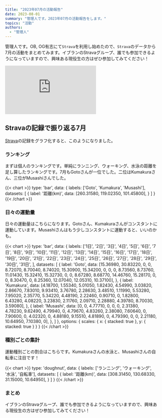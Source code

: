 ```yaml
---
title: "2023年07月の活動報告"
date: 2023-08-01
summary: "管理人です。2023年07月の活動報告をします。"
topics: "活動"
authors:
  - "管理人"
---
```


管理人です。OB, OG有志にて`Strava`を利用し始めたので、`Strava`のデータから7月の活動をまとめてみます。イブランのStravaグループ、誰でも参加できるようになっていますので、興味ある現役生の方はぜひ参加してみてください！

<iframe allowtransparency frameborder='0' height='160' scrolling='no' src='https://www.strava.com/clubs/1124508/latest-rides/105e28b4242f413d3b66e18cef4f66144b4ae5fa?show_rides=false' width='300'></iframe>

## Stravaの記録で振り返る7月
[Strava](https://www.strava.com/clubs/1124508/latest-rides/105e28b4242f413d3b66e18cef4f66144b4ae5fa?show_rides=false)の記録をグラフ化すると、このようになりました。

### ランキング
まずは個人のランキングです。単純にランニング、ウォーキング、水泳の距離を足し算したランキングです。7月もGotoさんが一位でした。二位はKumakuraさん、三位がMusashiさんでした。

{{< chart >}}
type: 'bar',
data: {
  labels: ['Goto', 'Kumakura', 'Musashi'],
  datasets: [
    {
      label: '距離(km)',
      data: [260.31580, 119.02350, 101.45800],
    }
  ]
}
{{< /chart >}}

### 日々の運動量
日々の運動量はこちらになります。Gotoさん、Kumakuraさんがコンスタントに運動しています。Musashiさんはもう少しコンスタントに運動すると、いいのかも。

{{< chart >}}
type: 'bar',
data: {
  labels: ['1日', '2日', '3日', '4日', '5日', '6日', '7日', '8日', '9日', '10日', '11日', '12日', '13日', '14日', '15日', '16日', '17日', '18日', '19日', '20日', '21日', '22日', '23日', '24日', '25日', '26日', '27日', '28日', '29日', '30日', '31日', ],
  datasets: [
	{
		label: 'Goto',
		data: [15.36980, 30.83220, 0, 0, 8.72070, 8.70040, 8.74020, 15.30900, 15.34200, 0, 0, 0, 8.73560, 8.73760, 11.01430, 15.32410, 15.32730, 0, 0, 8.67280, 8.68770, 14.46760, 15.28170, 0, 0, 8.30470, 0, 8.25360, 12.07040, 12.05310, 10.37100],
	},
	{
		label: 'Kumakura',
		data: [4.18700, 1.55340, 5.01050, 1.82430, 4.54990, 3.03820, 2.86670, 7.83010, 9.93410, 3.76780, 2.28630, 3.48510, 1.11990, 5.53280, 7.95020, 2.35770, 5.34220, 4.48190, 2.22460, 0.90710, 0, 1.82800, 6.43280, 4.08220, 3.23830, 2.11760, 2.09710, 2.28880, 4.39780, 8.70030, 3.59080],
	},
	{
		label: 'Musashi',
		data: [0, 0, 4.77710, 0, 0, 0, 2.31380, 4.78230, 9.62490, 4.79940, 0, 4.79670, 4.83260, 2.38080, 7.60640, 0, 7.90600, 0, 4.02320, 0, 4.88180, 9.15510, 4.81890, 0, 4.79390, 0, 0, 2.21180, 10.64950, 7.10380, 0],
	},
	]
},
options: {
  scales: {
    x: {
      stacked: true
    },
    y: {
      stacked: true
    }
  }
}
{{< /chart >}}

### 種別ごとの集計
運動種別ごとの割合はこちらです。Kumakuraさんの水泳と、Musashiさんの自転車に注目です！

{{< chart >}}
type: 'doughnut',
data: {
  labels: ['ランニング', 'ウォーキング', '水泳', '自転車'],
  datasets: [
    {
      label: '距離(km)',
      data: [308.31450, 130.68330, 31.15000, 10.64950],
    }
  ]
}
{{< /chart >}}

### まとめ
イブランのStravaグループ、誰でも参加できるようになっていますので、興味ある現役生の方はぜひ参加してみてください！

